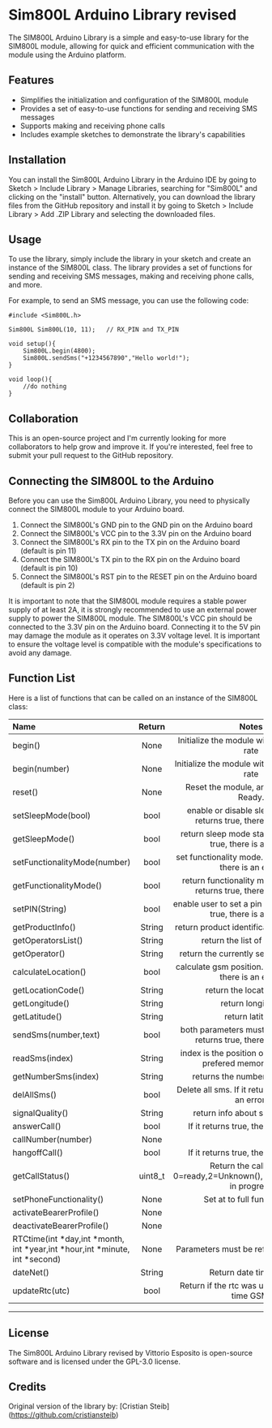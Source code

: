 Sim800L Arduino Library revised
=====

The SIM800L Arduino Library is a simple and easy-to-use library for the SIM800L module, allowing for quick and efficient communication with the module using the Arduino platform.


Features
---

* Simplifies the initialization and configuration of the SIM800L module
* Provides a set of easy-to-use functions for sending and receiving SMS messages
* Supports making and receiving phone calls
* Includes example sketches to demonstrate the library's capabilities


Installation
---

You can install the Sim800L Arduino Library in the Arduino IDE by going to Sketch > Include Library > Manage Libraries, searching for "Sim800L" and clicking on the "install" button.
Alternatively, you can download the library files from the GitHub repository and install it by going to Sketch > Include Library > Add .ZIP Library and selecting the downloaded files.


Usage
---

To use the library, simply include the library in your sketch and create an instance of the SIM800L class. The library provides a set of functions for sending and receiving SMS messages, making and receiving phone calls, and more.

For example, to send an SMS message, you can use the following code:
```
#include <Sim800L.h>

Sim800L Sim800L(10, 11);   // RX_PIN and TX_PIN

void setup(){
	Sim800L.begin(4800); 			
	Sim800L.sendSms("+1234567890","Hello world!");
}

void loop(){
	//do nothing
}
```



Collaboration
---

This is an open-source project and I'm currently looking for more collaborators to help grow and improve it. If you're interested, feel free to submit your pull request to the GitHub repository.


Connecting the SIM800L to the Arduino
---

Before you can use the Sim800L Arduino Library, you need to physically connect the SIM800L module to your Arduino board.

1. Connect the SIM800L's GND pin to the GND pin on the Arduino board
2. Connect the SIM800L's VCC pin to the 3.3V pin on the Arduino board
3. Connect the SIM800L's RX pin to the TX pin on the Arduino board (default is pin 11)
4. Connect the SIM800L's TX pin to the RX pin on the Arduino board (default is pin 10)
5. Connect the SIM800L's RST pin to the RESET pin on the Arduino board (default is pin 2)

It is important to note that the SIM800L module requires a stable power supply of at least 2A, it is strongly recommended to use an external power supply to power the SIM800L module.
The SIM800L's VCC pin should be connected to the 3.3V pin on the Arduino board. Connecting it to the 5V pin may damage the module as it operates on 3.3V voltage level. It is important to ensure the voltage level is compatible with the module's specifications to avoid any damage.


Function List
---

Here is a list of functions that can be called on an instance of the SIM800L class:

Name|Return|Notes
:-------|:-------:|:-----------------------------------------------:|
begin()|None|Initialize the module with a defalt baud rate
begin(number)|None|Initialize the module with a custom baud rate
reset()|None|Reset the module, and wait to Sms Ready.
setSleepMode(bool)|bool|enable or disable sleep mode. If it returns true, there is an error.
getSleepMode()|bool|return sleep mode status. If it returns true, there is an error.
setFunctionalityMode(number)|bool|set functionality mode. If it returns true, there is an error.
getFunctionalityMode()|bool|return functionality mode status. If it returns true, there is an error.
setPIN(String)|bool|enable user to set a pin code. If it returns true, there is an error.
getProductInfo()|String|return product identification information
getOperatorsList()|String|return the list of operators
getOperator()|String|return the currently selected operator
calculateLocation()|bool|calculate gsm position. If it returns true, there is an error.
getLocationCode()|String|return the location code
getLongitude()|String|return longitude
getLatitude()|String|return latitude
sendSms(number,text)|bool|both parameters must be Strings. If it returns true, there is an error.
readSms(index)|String|index is the position of the sms in the prefered memory storage
getNumberSms(index)|String|returns the number of the sms.
delAllSms()|bool|Delete all sms. If it returns true, there is an error.
signalQuality()|String|return info about signal quality
answerCall()|bool| If it returns true, there is an error.
callNumber(number)|None|
hangoffCall()|bool| If it returns true, there is an error.
getCallStatus()|uint8_t|Return the call status, 0=ready,2=Unknown(),3=Ringing,4=Call in progress
setPhoneFunctionality()|None|Set at to full functionality 
activateBearerProfile()|None|
deactivateBearerProfile()|None|
RTCtime(int *day,int *month, int *year,int *hour,int *minute, int *second)|None| Parameters must be reference ex: &day
dateNet()|String|Return date time GSM
updateRtc(utc)|bool|Return if the rtc was update with date time GSM. 
____________________________________________________________________________________



License
---

The Sim800L Arduino Library revised by Vittorio Esposito is open-source software and is licensed under the GPL-3.0 license.


Credits
---

Original version of the library by:   [Cristian Steib] (https://github.com/cristiansteib)
